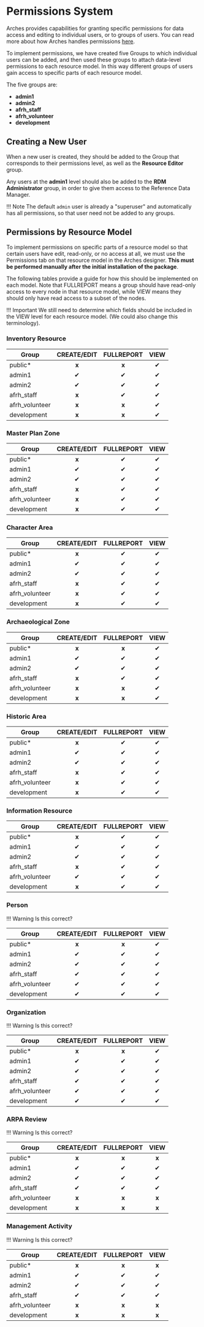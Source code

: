 # Permissions System

Arches provides capabilities for granting specific permissions for data access and editing to individual users, or to groups of users. You can read more about how Arches handles permissions [here](https://arches.readthedocs.io/en/stable/administering/managing-permissions/).

To implement permissions, we have created five Groups to which individual users can be added, and then used these groups to attach data-level permissions to each resource model. In this way different groups of users gain access to specific parts of each resource model.

The five groups are:

- **admin1**
- **admin2**
- **afrh_staff**
- **afrh_volunteer**
- **development**

## Creating a New User

When a new user is created, they should be added to the Group that corresponds to their permissions level, as well as the **Resource Editor** group.

Any users at the **admin1** level should also be added to the **RDM Administrator** group, in order to give them access to the Reference Data Manager.

!!! Note
    The default `admin` user is already a "superuser" and automatically has all permissions, so that user need not be added to any groups.

## Permissions by Resource Model

To implement permissions on specific parts of a resource model so that certain users have edit, read-only, or no access at all, we must use the Permissions tab on that resource model in the Arches designer. **This must be performed manually after the initial installation of the package**.

The following tables provide a guide for how this should be implemented on each model. Note that FULLREPORT means a group should have read-only access to every node in that resource model, while VIEW means they should only have read access to a subset of the nodes.

!!! Important
    We still need to determine which fields should be included in the VIEW level for each resource model. (We could also change this terminology).

### Inventory Resource

| Group           | CREATE/EDIT    | FULLREPORT | VIEW     |
| --------------- | :------------: | :--------: | :------: |
| public*         | **x**          | **x**      | &#10004; |
| admin1          | &#10004;       | &#10004;   | &#10004; |
| admin2          | &#10004;       | &#10004;   | &#10004; |
| afrh_staff      | **x**          | &#10004;   | &#10004; |
| afrh_volunteer  | **x**          | **x**      | &#10004; |
| development     | **x**          | **x**      | &#10004; |

### Master Plan Zone

| Group           | CREATE/EDIT    | FULLREPORT | VIEW     |
| --------------- | :------------: | :--------: | :------: |
| public*         | **x**          | &#10004;   | &#10004; |
| admin1          | &#10004;       | &#10004;   | &#10004; |
| admin2          | &#10004;       | &#10004;   | &#10004; |
| afrh_staff      | **x**          | &#10004;   | &#10004; |
| afrh_volunteer  | **x**          | &#10004;   | &#10004; |
| development     | **x**          | &#10004;   | &#10004; |

### Character Area

| Group           | CREATE/EDIT    | FULLREPORT | VIEW     |
| --------------- | :------------: | :--------: | :------: |
| public*         | **x**          | &#10004;   | &#10004; |
| admin1          | &#10004;       | &#10004;   | &#10004; |
| admin2          | &#10004;       | &#10004;   | &#10004; |
| afrh_staff      | **x**          | &#10004;   | &#10004; |
| afrh_volunteer  | **x**          | &#10004;   | &#10004; |
| development     | **x**          | &#10004;   | &#10004; |

### Archaeological Zone

| Group           | CREATE/EDIT    | FULLREPORT | VIEW     |
| --------------- | :------------: | :--------: | :------: |
| public*         | **x**          | **x**      | &#10004; |
| admin1          | &#10004;       | &#10004;   | &#10004; |
| admin2          | &#10004;       | &#10004;   | &#10004; |
| afrh_staff      | **x**          | &#10004;   | &#10004; |
| afrh_volunteer  | **x**          | **x**      | &#10004; |
| development     | **x**          | **x**      | &#10004; |

### Historic Area

| Group           | CREATE/EDIT    | FULLREPORT | VIEW     |
| --------------- | :------------: | :--------: | :------: |
| public*         | **x**          | &#10004;   | &#10004; |
| admin1          | &#10004;       | &#10004;   | &#10004; |
| admin2          | &#10004;       | &#10004;   | &#10004; |
| afrh_staff      | **x**          | &#10004;   | &#10004; |
| afrh_volunteer  | **x**          | &#10004;   | &#10004; |
| development     | **x**          | &#10004;   | &#10004; |

### Information Resource

| Group           | CREATE/EDIT    | FULLREPORT | VIEW     |
| --------------- | :------------: | :--------: | :------: |
| public*         | **x**          | &#10004;   | &#10004; |
| admin1          | &#10004;       | &#10004;   | &#10004; |
| admin2          | &#10004;       | &#10004;   | &#10004; |
| afrh_staff      | **x**          | &#10004;   | &#10004; |
| afrh_volunteer  | &#10004;       | &#10004;   | &#10004; |
| development     | **x**          | &#10004;   | &#10004; |

### Person

!!! Warning
    Is this correct?

| Group           | CREATE/EDIT    | FULLREPORT | VIEW     |
| --------------- | :------------: | :--------: | :------: |
| public*         | **x**          | **x**      | &#10004; |
| admin1          | &#10004;       | &#10004;   | &#10004; |
| admin2          | &#10004;       | &#10004;   | &#10004; |
| afrh_staff      | &#10004;       | &#10004;   | &#10004; |
| afrh_volunteer  | &#10004;       | &#10004;   | &#10004; |
| development     | &#10004;       | &#10004;   | &#10004; |

### Organization

!!! Warning
    Is this correct?

| Group           | CREATE/EDIT    | FULLREPORT | VIEW     |
| --------------- | :------------: | :--------: | :------: |
| public*         | **x**          | **x**      | &#10004; |
| admin1          | &#10004;       | &#10004;   | &#10004; |
| admin2          | &#10004;       | &#10004;   | &#10004; |
| afrh_staff      | &#10004;       | &#10004;   | &#10004; |
| afrh_volunteer  | &#10004;       | &#10004;   | &#10004; |
| development     | &#10004;       | &#10004;   | &#10004; |

### ARPA Review

!!! Warning
    Is this correct?

| Group           | CREATE/EDIT    | FULLREPORT | VIEW     |
| --------------- | :------------: | :--------: | :------: |
| public*         | **x**          | **x**      | **x**    |
| admin1          | &#10004;       | &#10004;   | &#10004; |
| admin2          | &#10004;       | &#10004;   | &#10004; |
| afrh_staff      | &#10004;       | &#10004;   | &#10004; |
| afrh_volunteer  | **x**          | **x**      | **x**    |
| development     | **x**          | **x**      | **x**    |

### Management Activity

!!! Warning
    Is this correct?

| Group           | CREATE/EDIT    | FULLREPORT | VIEW     |
| --------------- | :------------: | :--------: | :------: |
| public*         | **x**          | **x**      | **x**    |
| admin1          | &#10004;       | &#10004;   | &#10004; |
| admin2          | &#10004;       | &#10004;   | &#10004; |
| afrh_staff      | &#10004;       | &#10004;   | &#10004; |
| afrh_volunteer  | **x**          | **x**      | **x**    |
| development     | **x**          | **x**      | **x**    |
